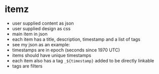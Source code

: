 # itemz

+ user supplied content as json
+ user supplied design as css
+ main item in json 
+ each item has a title, description, timestamp and a list of tags
+ see my json as an example: 
+ timestamps are in epoch (seconds since 1970 UTC)
+ items should have unique timestamps
+ each item also has a tag `_${timestamp}` added to be directly linkable
+ tags are filters